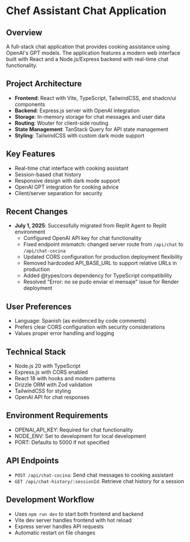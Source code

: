 # Chef Assistant Chat Application

## Overview
A full-stack chat application that provides cooking assistance using OpenAI's GPT models. The application features a modern web interface built with React and a Node.js/Express backend with real-time chat functionality.

## Project Architecture
- **Frontend**: React with Vite, TypeScript, TailwindCSS, and shadcn/ui components
- **Backend**: Express.js server with OpenAI integration
- **Storage**: In-memory storage for chat messages and user data
- **Routing**: Wouter for client-side routing
- **State Management**: TanStack Query for API state management
- **Styling**: TailwindCSS with custom dark mode support

## Key Features
- Real-time chat interface with cooking assistant
- Session-based chat history
- Responsive design with dark mode support
- OpenAI GPT integration for cooking advice
- Client/server separation for security

## Recent Changes
- **July 1, 2025**: Successfully migrated from Replit Agent to Replit environment
  - Configured OpenAI API key for chat functionality
  - Fixed endpoint mismatch: changed server route from `/api/chat` to `/api/chat-cocina`
  - Updated CORS configuration for production deployment flexibility
  - Removed hardcoded API_BASE_URL to support relative URLs in production
  - Added @types/cors dependency for TypeScript compatibility
  - Resolved "Error: no se pudo enviar el mensaje" issue for Render deployment

## User Preferences
- Language: Spanish (as evidenced by code comments)
- Prefers clear CORS configuration with security considerations
- Values proper error handling and logging

## Technical Stack
- Node.js 20 with TypeScript
- Express.js with CORS enabled
- React 18 with hooks and modern patterns
- Drizzle ORM with Zod validation
- TailwindCSS for styling
- OpenAI API for chat responses

## Environment Requirements
- OPENAI_API_KEY: Required for chat functionality
- NODE_ENV: Set to development for local development
- PORT: Defaults to 5000 if not specified

## API Endpoints
- `POST /api/chat-cocina`: Send chat messages to cooking assistant
- `GET /api/chat-history/:sessionId`: Retrieve chat history for a session

## Development Workflow
- Uses `npm run dev` to start both frontend and backend
- Vite dev server handles frontend with hot reload
- Express server handles API requests
- Automatic restart on file changes
